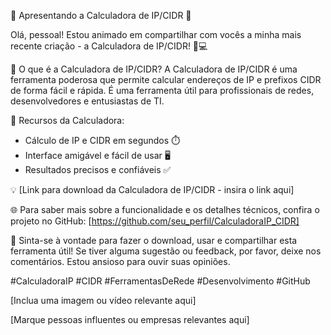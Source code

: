 🚀 Apresentando a Calculadora de IP/CIDR 🚀

Olá, pessoal! Estou animado em compartilhar com vocês a minha mais recente criação - a Calculadora de IP/CIDR! 🔢💻

🔹 O que é a Calculadora de IP/CIDR?
A Calculadora de IP/CIDR é uma ferramenta poderosa que permite calcular endereços de IP e prefixos CIDR de forma fácil e rápida. É uma ferramenta útil para profissionais de redes, desenvolvedores e entusiastas de TI.

🔹 Recursos da Calculadora:
- Cálculo de IP e CIDR em segundos ⏱️
- Interface amigável e fácil de usar 🖥️
- Resultados precisos e confiáveis ✅

💡 [Link para download da Calculadora de IP/CIDR - insira o link aqui]

🌐 Para saber mais sobre a funcionalidade e os detalhes técnicos, confira o projeto no GitHub: [https://github.com/seu_perfil/CalculadoraIP_CIDR]

🔗 Sinta-se à vontade para fazer o download, usar e compartilhar esta ferramenta útil! Se tiver alguma sugestão ou feedback, por favor, deixe nos comentários. Estou ansioso para ouvir suas opiniões.

#CalculadoraIP #CIDR #FerramentasDeRede #Desenvolvimento #GitHub

[Inclua uma imagem ou vídeo relevante aqui]

[Marque pessoas influentes ou empresas relevantes aqui]
